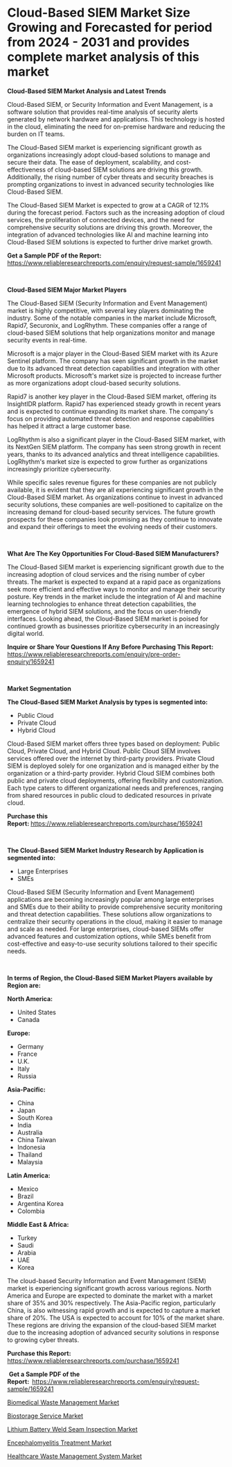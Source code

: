 <p><h1>Cloud-Based SIEM Market Size Growing and Forecasted for period from 2024 - 2031 and provides complete market analysis of this market</h1></p><p><strong>Cloud-Based SIEM Market Analysis and Latest Trends</strong></p>
<p><p>Cloud-Based SIEM, or Security Information and Event Management, is a software solution that provides real-time analysis of security alerts generated by network hardware and applications. This technology is hosted in the cloud, eliminating the need for on-premise hardware and reducing the burden on IT teams.</p><p>The Cloud-Based SIEM market is experiencing significant growth as organizations increasingly adopt cloud-based solutions to manage and secure their data. The ease of deployment, scalability, and cost-effectiveness of cloud-based SIEM solutions are driving this growth. Additionally, the rising number of cyber threats and security breaches is prompting organizations to invest in advanced security technologies like Cloud-Based SIEM.</p><p>The Cloud-Based SIEM Market is expected to grow at a CAGR of 12.1% during the forecast period. Factors such as the increasing adoption of cloud services, the proliferation of connected devices, and the need for comprehensive security solutions are driving this growth. Moreover, the integration of advanced technologies like AI and machine learning into Cloud-Based SIEM solutions is expected to further drive market growth.</p></p>
<p><strong>Get a Sample PDF of the Report:&nbsp;</strong> <a href="https://www.reliableresearchreports.com/enquiry/request-sample/1659241">https://www.reliableresearchreports.com/enquiry/request-sample/1659241</a></p>
<p>&nbsp;</p>
<p><strong>Cloud-Based SIEM Major Market Players</strong></p>
<p><p>The Cloud-Based SIEM (Security Information and Event Management) market is highly competitive, with several key players dominating the industry. Some of the notable companies in the market include Microsoft, Rapid7, Securonix, and LogRhythm. These companies offer a range of cloud-based SIEM solutions that help organizations monitor and manage security events in real-time.</p><p>Microsoft is a major player in the Cloud-Based SIEM market with its Azure Sentinel platform. The company has seen significant growth in the market due to its advanced threat detection capabilities and integration with other Microsoft products. Microsoft's market size is projected to increase further as more organizations adopt cloud-based security solutions.</p><p>Rapid7 is another key player in the Cloud-Based SIEM market, offering its InsightIDR platform. Rapid7 has experienced steady growth in recent years and is expected to continue expanding its market share. The company's focus on providing automated threat detection and response capabilities has helped it attract a large customer base.</p><p>LogRhythm is also a significant player in the Cloud-Based SIEM market, with its NextGen SIEM platform. The company has seen strong growth in recent years, thanks to its advanced analytics and threat intelligence capabilities. LogRhythm's market size is expected to grow further as organizations increasingly prioritize cybersecurity.</p><p>While specific sales revenue figures for these companies are not publicly available, it is evident that they are all experiencing significant growth in the Cloud-Based SIEM market. As organizations continue to invest in advanced security solutions, these companies are well-positioned to capitalize on the increasing demand for cloud-based security services. The future growth prospects for these companies look promising as they continue to innovate and expand their offerings to meet the evolving needs of their customers.</p></p>
<p>&nbsp;</p>
<p><strong>What Are The Key Opportunities For Cloud-Based SIEM Manufacturers?</strong></p>
<p><p>The Cloud-Based SIEM market is experiencing significant growth due to the increasing adoption of cloud services and the rising number of cyber threats. The market is expected to expand at a rapid pace as organizations seek more efficient and effective ways to monitor and manage their security posture. Key trends in the market include the integration of AI and machine learning technologies to enhance threat detection capabilities, the emergence of hybrid SIEM solutions, and the focus on user-friendly interfaces. Looking ahead, the Cloud-Based SIEM market is poised for continued growth as businesses prioritize cybersecurity in an increasingly digital world.</p></p>
<p><strong>Inquire or Share Your Questions If Any Before Purchasing This Report:</strong> <a href="https://www.reliableresearchreports.com/enquiry/pre-order-enquiry/1659241">https://www.reliableresearchreports.com/enquiry/pre-order-enquiry/1659241</a></p>
<p>&nbsp;</p>
<p><strong>Market Segmentation</strong></p>
<p><strong>The Cloud-Based SIEM Market Analysis by types is segmented into:</strong></p>
<p><ul><li>Public Cloud</li><li>Private Cloud</li><li>Hybrid Cloud</li></ul></p>
<p><p>Cloud-Based SIEM market offers three types based on deployment: Public Cloud, Private Cloud, and Hybrid Cloud. Public Cloud SIEM involves services offered over the internet by third-party providers. Private Cloud SIEM is deployed solely for one organization and is managed either by the organization or a third-party provider. Hybrid Cloud SIEM combines both public and private cloud deployments, offering flexibility and customization. Each type caters to different organizational needs and preferences, ranging from shared resources in public cloud to dedicated resources in private cloud.</p></p>
<p><strong>Purchase this Report:&nbsp;</strong><a href="https://www.reliableresearchreports.com/purchase/1659241">https://www.reliableresearchreports.com/purchase/1659241</a></p>
<p>&nbsp;</p>
<p><strong>The Cloud-Based SIEM Market Industry Research by Application is segmented into:</strong></p>
<p><ul><li>Large Enterprises</li><li>SMEs</li></ul></p>
<p><p>Cloud-Based SIEM (Security Information and Event Management) applications are becoming increasingly popular among large enterprises and SMEs due to their ability to provide comprehensive security monitoring and threat detection capabilities. These solutions allow organizations to centralize their security operations in the cloud, making it easier to manage and scale as needed. For large enterprises, cloud-based SIEMs offer advanced features and customization options, while SMEs benefit from cost-effective and easy-to-use security solutions tailored to their specific needs.</p></p>
<p>&nbsp;</p>
<p><strong>In terms of Region, the Cloud-Based SIEM Market Players available by Region are:</strong></p>
<p>
    <p> <strong> North America: </strong>
        <ul>
            <li>United States</li>
            <li>Canada</li>
        </ul>
        </p> 
    <p> <strong> Europe: </strong>
        <ul>
            <li>Germany</li>
            <li>France</li>
            <li>U.K.</li>
            <li>Italy</li>
            <li>Russia</li>
        </ul>
        </p> 
    <p> <strong> Asia-Pacific: </strong>
        <ul>
            <li>China</li>
            <li>Japan</li>
            <li>South Korea</li>
            <li>India</li>
            <li>Australia</li>
            <li>China Taiwan</li>
            <li>Indonesia</li>
            <li>Thailand</li>
            <li>Malaysia</li>
        </ul>
        </p> 
    <p> <strong> Latin America: </strong>
        <ul>
            <li>Mexico</li>
            <li>Brazil</li>
            <li>Argentina Korea</li>
            <li>Colombia</li>
        </ul>
        </p> 
    <p> <strong> Middle East & Africa: </strong>
        <ul>
            <li>Turkey</li>
            <li>Saudi</li>
            <li>Arabia</li>
            <li>UAE</li>
            <li>Korea</li>
        </ul>
    </p>
    </p>
<p><p>The cloud-based Security Information and Event Management (SIEM) market is experiencing significant growth across various regions. North America and Europe are expected to dominate the market with a market share of 35% and 30% respectively. The Asia-Pacific region, particularly China, is also witnessing rapid growth and is expected to capture a market share of 20%. The USA is expected to account for 10% of the market share. These regions are driving the expansion of the cloud-based SIEM market due to the increasing adoption of advanced security solutions in response to growing cyber threats.</p></p>
<p><strong>Purchase this Report: </strong><a href="https://www.reliableresearchreports.com/purchase/1659241">https://www.reliableresearchreports.com/purchase/1659241</a></p>
<p>&nbsp;<strong>Get a Sample PDF of the Report:&nbsp;&nbsp;</strong><a href="https://www.reliableresearchreports.com/enquiry/request-sample/1659241">https://www.reliableresearchreports.com/enquiry/request-sample/1659241</a></p>
<p><strong></strong></p>
<p><p><a href="https://medium.com/@shanieprice69879/biomedical-waste-management-market-trends-and-market-analysis-forecasted-for-period-2024-2031-b3e106a6c50b">Biomedical Waste Management Market</a></p><p><a href="https://github.com/Whitneyboyettebo9kiw7yr13/Market-Research-Report-List-1/blob/main/biostorage-service-market.md">Biostorage Service Market</a></p><p><a href="https://github.com/sonuprakash1/Market-Research-Report-List-1/blob/main/lithium-battery-weld-seam-inspection-market.md">Lithium Battery Weld Seam Inspection Market</a></p><p><a href="https://medium.com/@dorothybrooks53/encephalomyelitis-treatment-market-analysis-and-sze-forecasted-for-period-from-2024-to-2031-ee97c7aa59b4">Encephalomyelitis Treatment Market</a></p><p><a href="https://medium.com/@shanieprice69879/healthcare-waste-management-system-market-competitive-analysis-market-trends-and-forecast-to-2031-f953094f95c5">Healthcare Waste Management System Market</a></p></p>